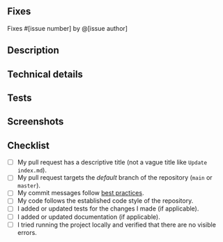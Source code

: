 ## Fixes

<!-- If PR doesn't fully resolve the issue, replace 'Fixes' below with 'Related to'. -->
<!-- If there is no issue being resolved, please open one before creating this pull request. -->

Fixes #[issue number] by @[issue author]

## Description

<!-- Concisely describe what the pull request does. -->

## Technical details

<!-- Add any other information or technical details about the implementation; or delete this section entirely. -->

## Tests

<!-- Give steps for the reviewer to verify that this PR fixes the problem; or delete this section entirely. -->

## Screenshots

<!-- Add screenshots to show the problem and the solution; or delete this section entirely. -->

## Checklist

<!-- DON'T remove this section or any of the lines. -->
<!-- Leave incomplete or inapplicable lines unchecked. -->
<!-- Replace the [ ] with [x] to check the boxes (there is no space between x and square brackets). -->

- [ ] My pull request has a descriptive title (not a vague title like `Update
index.md`).
- [ ] My pull request targets the _default_ branch of the repository (`main` or `master`).
- [ ] My commit messages follow [best practices][best_practices].
- [ ] My code follows the established code style of the repository.
- [ ] I added or updated tests for the changes I made (if applicable).
- [ ] I added or updated documentation (if applicable).
- [ ] I tried running the project locally and verified that there are no
      visible errors.

[best_practices]: https://gist.github.com/robertpainsi/b632364184e70900af4ab688decf6f53
